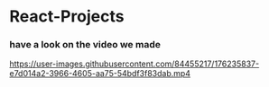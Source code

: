 # React-Projects


### have a look on the video we made

https://user-images.githubusercontent.com/84455217/176235837-e7d014a2-3966-4605-aa75-54bdf3f83dab.mp4

